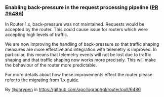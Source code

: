 ### Enabling back-pressure in the request processing pipeline ([PR #6486](https://github.com/apollographql/router/pull/6486))

In Router 1.x, back-pressure was not maintained. Requests would be accepted by the router. This could cause issue for routers which were accepting high levels of traffic.

We are now improving the handling of back-pressure so that traffic shaping measures are more effective and integration with telemetry is improved. In particular, this means that telemetry events will not be lost due to traffic shaping and that traffic shaping now works more precisely. This will make the behaviour of the router more predictable.

For more details about how these improvements effect the router please refer to the [migrating from 1.x guide](reference/migration/from-router-v1.mdx).

By [@garypen](https://github.com/garypen) in https://github.com/apollographql/router/pull/6486
